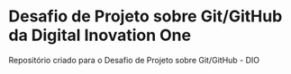 # Desafio de Projeto sobre Git/GitHub da Digital Inovation One
Repositório criado para o Desafio de Projeto sobre Git/GitHub - DIO
